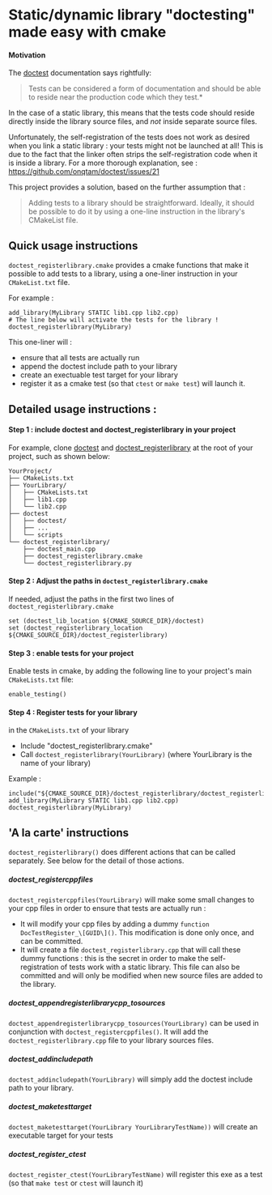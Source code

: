 # Static/dynamic library "doctesting" made easy with cmake

#### Motivation
The [doctest](https://github.com/onqtam/doctest) documentation says rightfully:
> Tests can be considered a form of documentation and should be able to reside near the production code which they test.*

In the case of a static library, this means that the tests code should reside directly inside the library source files, and *not* inside separate source files.

Unfortunately, the self-registration of the tests does not work as desired when you link a static library : your tests might not be launched at all! This is due to the fact that the linker often strips the self-registration code when it is inside a library.
For a more thorough explanation, see : https://github.com/onqtam/doctest/issues/21


This project provides a solution, based on the further assumption that :
> Adding tests to a library should be straightforward. Ideally, it should be possible to do it by using a one-line instruction in the library's CMakeList file.


## Quick usage instructions

`doctest_registerlibrary.cmake` provides a cmake functions that make it possible to add tests to a library, using a one-liner instruction in your `CMakeList.txt` file.

For example :
```
add_library(MyLibrary STATIC lib1.cpp lib2.cpp)
# The line below will activate the tests for the library !
doctest_registerlibrary(MyLibrary)  
```

This one-liner will :
- ensure that all tests are actually run
- append the doctest include path to your library
- create an exectuable test target for your library
- register it as a cmake test (so that `ctest` or `make test`) will launch it.



## Detailed usage instructions :

#### Step 1 : include doctest and doctest_registerlibrary in your project

For example, clone [doctest](https://github.com/onqtam/doctest) and [doctest_registerlibrary](https://github.com/pthom/doctest_registerlibrary) at the root of your project, such as shown below:
```
YourProject/
├── CMakeLists.txt
├── YourLibrary/
│   ├── CMakeLists.txt
│   ├── lib1.cpp
│   └── lib2.cpp
├── doctest
│   ├── doctest/
│   ├── ...
│   └── scripts
└── doctest_registerlibrary/
    ├── doctest_main.cpp
    ├── doctest_registerlibrary.cmake
    └── doctest_registerlibrary.py
```

#### Step 2 : Adjust the paths in `doctest_registerlibrary.cmake`

If needed, adjust the paths in the first two lines of `doctest_registerlibrary.cmake`

```
set (doctest_lib_location ${CMAKE_SOURCE_DIR}/doctest)
set (doctest_registerlibrary_location ${CMAKE_SOURCE_DIR}/doctest_registerlibrary)
```


#### Step 3 : enable tests for your project
Enable tests in cmake, by adding the following line to your project's main `CMakeLists.txt` file:

```
enable_testing()
```

#### Step 4 : Register tests for your library

in the `CMakeLists.txt` of your library
* Include "doctest_registerlibrary.cmake"
* Call `doctest_registerlibrary(YourLibrary)` (where YourLibrary is the name of your library)

Example :
```
include("${CMAKE_SOURCE_DIR}/doctest_registerlibrary/doctest_registerlibrary.cmake")
add_library(MyLibrary STATIC lib1.cpp lib2.cpp)
doctest_registerlibrary(MyLibrary)
```

##  'A la carte' instructions

`doctest_registerlibrary()` does different actions that can be called separately. See below  for the detail of those actions.

##### doctest_registercppfiles
`doctest_registercppfiles(YourLibrary)` will make some small changes to your cpp files in order to ensure that tests are actually run :
  - It will modify your cpp files by adding a dummy `function DocTestRegister_\[GUID\]()`.
  This modification is done only once, and can be committed.
  - It will create a file `doctest_registerlibrary.cpp` that will call these dummy functions : this is the secret in order to make the self-registration of tests work with a static library.
  This file can also be committed and will only be modified when new source files are added to the library.

##### doctest_appendregisterlibrarycpp_tosources
`doctest_appendregisterlibrarycpp_tosources(YourLibrary)` can be used in conjunction with `doctest_registercppfiles()`. It will add the `doctest_registerlibrary.cpp` file to your library sources files.

##### doctest_addincludepath
`doctest_addincludepath(YourLibrary)` will simply add the doctest include path to your library.

##### doctest_maketesttarget
`doctest_maketesttarget(YourLibrary YourLibraryTestName))` will create an executable target for your tests

##### doctest_register_ctest
`doctest_register_ctest(YourLibraryTestName)` will register this exe as a test (so that `make test` or `ctest` will launch it)
